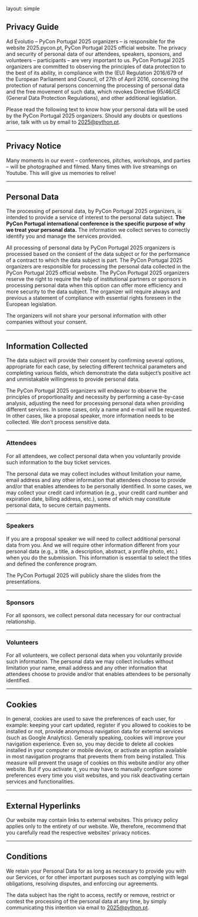 layout: simple 

## Privacy Guide

Ad Evolutio – PyCon Portugal 2025 organizers – is responsible for the website 2025.pycon.pt, PyCon Portugal 2025 official website. The privacy and security of personal data of our attendees, speakers, sponsors, and volunteers – participants – are very important to us. PyCon Portugal 2025 organizers are committed to observing the principles of data protection to the best of its ability, in compliance with the (EU) Regulation 2016/679 of the European Parliament and Council, of 27th of April 2016, concerning the protection of natural persons concerning the processing of personal data and the free movement of such data, which revokes Directive 95/46/CE (General Data Protection Regulations), and other additional legislation.

Please read the following text to know how your personal data will be used by the PyCon Portugal 2025 organizers. Should any doubts or questions arise, talk with us by email to [2025@python.pt](mailto:2025@python.pt).

<hr class="green-line">

## Privacy Notice

Many moments in our event – conferences, pitches, workshops, and parties – will be photographed and filmed. Many times with live streamings on Youtube. This will give us memories to relive!

<hr class="blue-line">

## Personal Data

The processing of personal data, by PyCon Portugal 2025 organizers, is intended to provide a service of interest to the personal data subject. **The PyCon Portugal international conference is the specific purpose of why we treat your personal data.** The information we collect serves to correctly identify you and manage the services provided.

All processing of personal data by PyCon Portugal 2025 organizers is processed based on the consent of the data subject or for the performance of a contract to which the data subject is part. The PyCon Portugal 2025 organizers are responsible for processing the personal data collected in the PyCon Portugal 2025 official website. The PyCon Portugal 2025 organizers reserve the right to require the help of institutional partners or sponsors in processing personal data when this option can offer more efficiency and more security to the data subject. The organizer will require always and previous a statement of compliance with essential rights foreseen in the European legislation.

The organizers will not share your personal information with other companies without your consent.

<hr class="green-line">

## Information Collected

The data subject will provide their consent by confirming several options, appropriate for each case, by selecting different technical parameters and completing various fields, which demonstrate the data subject’s positive act and unmistakable willingness to provide personal data.

The PyCon Portugal 2025 organizers will endeavor to observe the principles of proportionality and necessity by performing a case-by-case analysis, adjusting the need for processing personal data when providing different services. In some cases, only a name and e-mail will be requested. In other cases, like a proposal speaker, more information needs to be collected. We don’t process sensitive data.

<hr class="blue-line">

### Attendees

For all attendees, we collect personal data when you voluntarily provide such information to the buy ticket services.

The personal data we may collect includes without limitation your name, email address and any other information that attendees choose to provide and/or that enables attendees to be personally identified. In some cases, we may collect your credit card information (e.g., your credit card number and expiration date, billing address, etc.), some of which may constitute personal data, to secure certain payments.

<hr class="green-line">

### Speakers

If you are a proposal speaker we will need to collect additional personal data from you. And we will require other information different from your personal data (e.g., a title, a description, abstract, a profile photo, etc.) when you do the submission. This information is essential to select the titles and defined the conference program.

The PyCon Portugal 2025 will publicly share the slides from the presentations.

<hr class="blue-line">

<h3> Sponsors </h3>

For all sponsors, we collect personal data necessary for our contractual relationship.

<hr class="green-line">

### Volunteers

For all volunteers, we collect personal data when you voluntarily provide such information. The personal data we may collect includes without limitation your name, email address and any other information that attendees choose to provide and/or that enables attendees to be personally identified.

<hr class="blue-line">

## Cookies

In general, cookies are used to save the preferences of each user, for example: keeping your cart updated, register if you allowed to cookies to be installed or not, provide anonymous navigation data for external services (such as Google Analytics). Generally speaking, cookies will improve your navigation experience. Even so, you may decide to delete all cookies installed in your computer or mobile device, or activate an option available in most navigation programs that prevents them from being installed. This measure will prevent the usage of cookies on this website and/or any other website. But if you activate it, you may have to manually configure some preferences every time you visit websites, and you risk deactivating certain services and functionalities.

<hr class="green-line">

## External Hyperlinks

Our website may contain links to external websites. This privacy policy applies only to the entirety of our website. We, therefore, recommend that you carefully read the respective websites’ privacy notices.

<hr class="blue-line">

## Conditions

We retain your Personal Data for as long as necessary to provide you with our Services, or for other important purposes such as complying with legal obligations, resolving disputes, and enforcing our agreements.

The data subject has the right to access, rectify or remove, restrict or contest the processing of the personal data at any time, by simply communicating this intention via email to [2025@python.pt](mailto:2025@python.pt).
